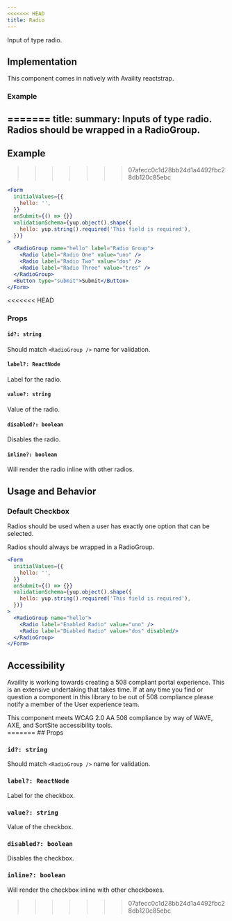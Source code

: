 ```yaml
---
<<<<<<< HEAD
title: Radio
---
```

Input of type radio. 


## Implementation
This component comes in natively with Availity reactstrap. 

### Example
=======
title: <Radio />
summary: Inputs of type radio. Radios should be wrapped in a RadioGroup.
---

## Example
>>>>>>> 07afecc0c1d28bb24d1a4492fbc28db120c85ebc

```jsx live=true viewCode=true
<Form
  initialValues={{
    hello: '',
  }}
  onSubmit={() => {}}
  validationSchema={yup.object().shape({
    hello: yup.string().required('This field is required'),
  })}
>
  <RadioGroup name="hello" label="Radio Group">
    <Radio label="Radio One" value="uno" />
    <Radio label="Radio Two" value="dos" />
    <Radio label="Radio Three" value="tres" />
  </RadioGroup>
  <Button type="submit">Submit</Button>
</Form>
```

<<<<<<< HEAD
### Props

#### `id?: string`

Should match `<RadioGroup />` name for validation.

#### `label?: ReactNode`

Label for the radio.

#### `value?: string`

Value of the radio.

#### `disabled?: boolean`

Disables the radio.

#### `inline?: boolean`

Will render the radio inline with other radios.

## Usage and Behavior

### Default Checkbox

Radios should be used when a user has exactly one option that can be selected. 

<div class="disclaimer">
  Radios should always be wrapped in a RadioGroup.
</div>


```jsx live=true viewCode=false
<Form
  initialValues={{
    hello: '',
  }}
  onSubmit={() => {}}
  validationSchema={yup.object().shape({
    hello: yup.string().required('This field is required'),
  })}
>
  <RadioGroup name="hello">
    <Radio label="Enabled Radio" value="uno" />
    <Radio label="Diabled Radio" value="dos" disabled/>
  </RadioGroup>
</Form>
```

##  Accessibility

Availity is working towards creating a 508 compliant portal experience. This is an extensive undertaking that takes time. 
If at any time you find or question a component in this library to be out of 508 compliance please notify a member of the
User experience team.

<div class="disclaimer">
  This component meets WCAG 2.0 AA 508 compliance by way of WAVE, AXE, and SortSite accessibility tools.
</div>
=======
## Props

### `id?: string`

Should match `<RadioGroup />` name for validation.

### `label?: ReactNode`

Label for the checkbox.

### `value?: string`

Value of the checkbox.

### `disabled?: boolean`

Disables the checkbox.

### `inline?: boolean`

Will render the checkbox inline with other checkboxes.
>>>>>>> 07afecc0c1d28bb24d1a4492fbc28db120c85ebc
